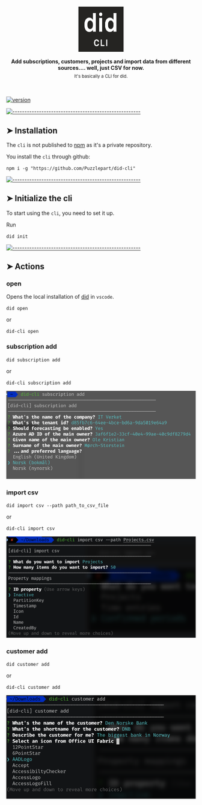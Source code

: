 <!-- ⚠️ This README has been generated from the file(s) "readme.blueprint.md" ⚠️--><p align="center">
  <img src="assets/logo.png" alt="Logo" width="120" height="120" />
</p> <p align="center">
  <b>Add subscriptions, customers, projects and import data from different sources.... well, just CSV for now.</b></br>
  <sub>It's basically a CLI for did.<sub>
</p>

<br />


[![version](https://img.shields.io/badge/version-0.0.32-green.svg)](https://semver.org)


[![-----------------------------------------------------](https://raw.githubusercontent.com/andreasbm/readme/master/assets/lines/rainbow.png)](#installation)

## ➤ Installation
The `cli` is not published to [npm](https://www.npmjs.com/) as it's a private repository.

You install the `cli` through github:

```shell
npm i -g "https://github.com/Puzzlepart/did-cli"
``` 


[![-----------------------------------------------------](https://raw.githubusercontent.com/andreasbm/readme/master/assets/lines/rainbow.png)](#initialize-the-cli)

## ➤ Initialize the cli
To start using the `cli`, you need to set it up.

Run

```shell
did init
```







[![-----------------------------------------------------](https://raw.githubusercontent.com/andreasbm/readme/master/assets/lines/rainbow.png)](#actions)

## ➤ Actions

### open

Opens the local installation of [did]() in `vscode`.

```shell
did open
```

or

```shell
did-cli open
```


### subscription add

```shell
did subscription add
```

or

```shell
did-cli subscription add
```

![image-20210311092849679](assets/image-20210311092849679.png)


### import csv

```shell
did import csv --path path_to_csv_file
```

or

```shell
did-cli import csv
```

![image-20210311092955701](assets/image-20210311092955701.png)


### customer add

```shell
did customer add
```

or

```shell
did-cli customer add
```

![image-20210311093034792](assets/image-20210311093034792.png)
